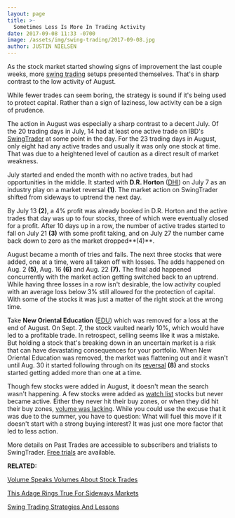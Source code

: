 ```yaml
---
layout: page
title: >-
  Sometimes Less Is More In Trading Activity
date: 2017-09-08 11:33 -0700
image: /assets/img/swing-trading/2017-09-08.jpg
author: JUSTIN NIELSEN
---
```






As the stock market started showing signs of improvement the last couple weeks, more [swing trading](https://www.investors.com/ibd-university/swing-trading/) setups presented themselves. That's in sharp contrast to the low activity of August.


While fewer trades can seem boring, the strategy is sound if it's being used to protect capital. Rather than a sign of laziness, low activity can be a sign of prudence.


The action in August was especially a sharp contrast to a decent July. Of the 20 trading days in July, 14 had at least one active trade on IBD's [SwingTrader](http://shop.investors.com/offer/splashresponsive.aspx?id=SwingTrader&src=A011LPH) at some point in the day. For the 23 trading days in August, only eight had any active trades and usually it was only one stock at time. That was due to a heightened level of caution as a direct result of market weakness.


July started and ended the month with no active trades, but had opportunities in the middle. It started with **D.R. Horton** ([DHI](https://research.investors.com/quote.aspx?symbol=DHI)) on July 7 as an industry play on a market reversal **(1)**. The market action on SwingTrader shifted from sideways to uptrend the next day.


By July 13 **(2)**, a 4% profit was already booked in D.R. Horton and the active trades that day was up to four stocks, three of which were eventually closed for a profit. After 10 days up in a row, the number of active trades started to fall on July 21 **(3)** with some profit taking, and on July 27 the number came back down to zero as the market dropped**(4)**.


August became a month of tries and fails. The next three stocks that were added, one at a time, were all taken off with losses. The adds happened on Aug. 2 **(5)**, Aug. 16 **(6)** and Aug. 22 **(7).** The final add happened concurrently with the market action getting switched back to an uptrend. While having three losses in a row isn't desirable, the low activity coupled with an average loss below 3% still allowed for the protection of capital. With some of the stocks it was just a matter of the right stock at the wrong time.


Take **New Oriental Education** ([EDU](https://research.investors.com/quote.aspx?symbol=EDU)) which was removed for a loss at the end of August. On Sept. 7, the stock vaulted nearly 10%, which would have led to a profitable trade. In retrospect, selling seems like it was a mistake. But holding a stock that's breaking down in an uncertain market is a risk that can have devastating consequences for your portfolio. When New Oriental Education was removed, the market was flattening out and it wasn't until Aug. 30 it started following through on its [reversal](https://www.investors.com/research/swing-trading/buying-early-but-buying-smart-with-stock-reversals/) **(8)** and stocks started getting added more than one at a time.


Though few stocks were added in August, it doesn't mean the search wasn't happening. A few stocks were added as [watch list](https://www.investors.com/research/swing-trading/consider-watch-lists-homework-that-pays-off/) stocks but never became active. Either they never hit their buy zones, or when they did hit their buy zones, [volume was lacking](https://www.investors.com/research/swing-trading/sherlock-holmes-and-the-case-of-missing-volume/). While you could use the excuse that it was due to the summer, you have to question: What will fuel this move if it doesn't start with a strong buying interest? It was just one more factor that led to less action.


More details on Past Trades are accessible to subscribers and trialists to SwingTrader. [Free trials](http://shop.investors.com/offer/splashresponsive.aspx?id=SwingTrader&src=A011LPH) are available.


**RELATED:**


[Volume Speaks Volumes About Stock Trades](https://www.investors.com/research/swing-trading/volume-speaks-volumes-for-trades/)


[This Adage Rings True For Sideways Markets](https://www.investors.com/research/swing-trading/this-old-adage-rings-true-for-sideways-markets/)


[Swing Trading Strategies And Lessons](https://www.investors.com/ibd-university/swing-trading/)


 




